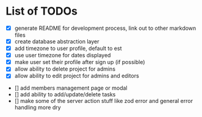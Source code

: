 # List of TODOs

- [x] generate README for development process, link out to other markdown files
- [x] create database abstraction layer
- [x] add timezone to user profile, default to est
- [x] use user timezone for dates displayed
- [x] make user set their profile after sign up (if possible)
- [x] allow ability to delete project for admins
- [x] allow ability to edit project for admins and editors
- [] add members management page or modal
- [] add ability to add/update/delete tasks
- [] make some of the server action stuff like zod error and general error handling more dry
